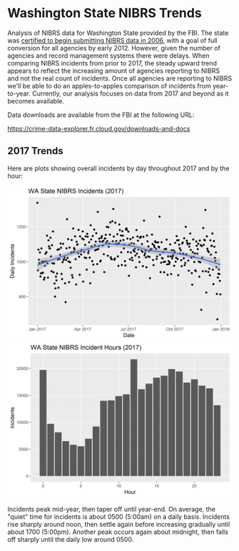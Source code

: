 # Washington State NIBRS Trends

Analysis of NIBRS data for Washington State provided by the FBI. The state was [certified to begin submitting NIBRS data in 2006](https://www.google.com/url?sa=t&rct=j&q=&esrc=s&source=web&cd=3&cad=rja&uact=8&ved=2ahUKEwjMy5TOourhAhWhMHwKHUyYBYwQFjACegQIBBAC&url=https%3A%2F%2Fwww.waspc.org%2Fassets%2FCJIS%2Ftrainingmanualsandreference%2Fnibrsexecutivesummary.pdf&usg=AOvVaw1RYUa2rlai1Z9wB6ILFpd3), with a goal of full conversion for all agencies by early 2012. However, given the number of agencies and record management systems there were delays. When comparing NIBRS incidents from prior to 2017, the steady upward trend appears to reflect the increasing amount of agencies reporting to NIBRS and not the real count of incidents. Once all agencies are reporting to NIBRS we'll be able to do an apples-to-apples comparison of incidents from year-to-year. Currently, our analysis focuses on data from 2017 and beyond as it becomes available.

Data downloads are available from the FBI at the following URL:

https://crime-data-explorer.fr.cloud.gov/downloads-and-docs

## 2017 Trends

Here are plots showing overall incidents by day throughout 2017 and by the hour:

![](./figures/daily_summary-1.png)
![](./figures/hourly_summary-1.png)

Incidents peak mid-year, then taper off until year-end. On average, the "quiet" time for incidents is about 0500 (5:00am) on a daily basis. Incidents rise sharply around noon, then settle again before increasing gradually until about 1700 (5:00pm). Another peak occurs again about midnight, then falls off sharply until the daily low around 0500.